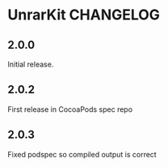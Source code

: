 # UnrarKit CHANGELOG

## 2.0.0

Initial release.

## 2.0.2

First release in CocoaPods spec repo

## 2.0.3

Fixed podspec so compiled output is correct
